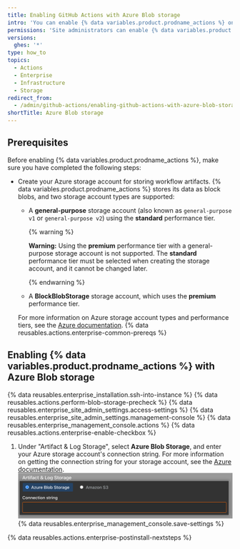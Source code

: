 ```yaml
---
title: Enabling GitHub Actions with Azure Blob storage
intro: 'You can enable {% data variables.product.prodname_actions %} on {% data variables.product.prodname_ghe_server %} and use Azure Blob storage to store artifacts generated by workflow runs.'
permissions: 'Site administrators can enable {% data variables.product.prodname_actions %} and configure enterprise settings.'
versions:
  ghes: '*'
type: how_to
topics:
  - Actions
  - Enterprise
  - Infrastructure
  - Storage
redirect_from:
  - /admin/github-actions/enabling-github-actions-with-azure-blob-storage
shortTitle: Azure Blob storage
---
```

## Prerequisites

Before enabling {% data variables.product.prodname_actions %}, make sure you have completed the following steps:

* Create your Azure storage account for storing workflow artifacts. {% data variables.product.prodname_actions %} stores its data as block blobs, and two storage account types are supported:
  * A **general-purpose** storage account (also known as `general-purpose v1` or `general-purpose v2`) using the **standard** performance tier.

    {% warning %}

    **Warning:** Using the **premium** performance tier with a general-purpose storage account is not supported. The **standard** performance tier must be selected when creating the storage account, and it cannot be changed later.

    {% endwarning %}
  * A **BlockBlobStorage** storage account, which uses the **premium** performance tier.

  For more information on Azure storage account types and performance tiers, see the [Azure documentation](https://docs.microsoft.com/en-us/azure/storage/common/storage-account-overview?toc=/azure/storage/blobs/toc.json#types-of-storage-accounts).
{% data reusables.actions.enterprise-common-prereqs %}

## Enabling {% data variables.product.prodname_actions %} with Azure Blob storage

{% data reusables.enterprise_installation.ssh-into-instance %}
{% data reusables.actions.perform-blob-storage-precheck %}
{% data reusables.enterprise_site_admin_settings.access-settings %}
{% data reusables.enterprise_site_admin_settings.management-console %}
{% data reusables.enterprise_management_console.actions %}
{% data reusables.actions.enterprise-enable-checkbox %}
1. Under "Artifact & Log Storage", select **Azure Blob Storage**, and enter your Azure storage account's connection string. For more information on getting the connection string for your storage account, see the [Azure documentation](https://docs.microsoft.com/en-us/azure/storage/common/storage-account-keys-manage?tabs=azure-portal#view-account-access-keys).
  ![Radio button for selecting Azure Blob Storage and the Connection string field](/assets/images/enterprise/management-console/actions-azure-storage.png)
{% data reusables.enterprise_management_console.save-settings %}

{% data reusables.actions.enterprise-postinstall-nextsteps %}
